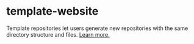 # template-website
Template repositories let users generate new repositories with the same directory structure and files. [Learn more.](https://docs.github.com/en/repositories/creating-and-managing-repositories/creating-a-repository-from-a-template)

